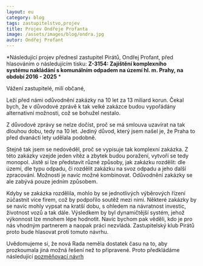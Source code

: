```yaml
---
layout: eu
category: blog
tags: zastupitelstvo,projev
title: Projev Ondřeje Profanta
image: /assets/images/blog/ondra.jpg
autor: Ondřej Profant
---
```


*Následující projev přednesl zastupitel Pirátů, Ondřej Profant, před hlasováním o následujícím tisku: **Z-3154: Zajištění komplexního systému nakládání s komunálním odpadem na území hl. m. Prahy, na období 2016­ - 2025** *
  
Vážení zastupitelé, milí občané, 
  
Leží před námi odůvodnění zakázky na 10 let za 13 miliard korun. 
Čekal bych, že v důvodové zprávě k tak velké zakázce budou 
vypořádány alternativní možnosti, což se bohužel nestalo. 
 
Z důvodové zprávy se nelze dočíst, proč se má smlouva uzavírat 
na tak dlouhou dobu, tedy na 10 let. Jediný důvod, který jsem 
našel je, že Praha to před dvanácti lety udělala podobně. 
 
Stejně tak jsem se nedověděl, proč se vypisuje tak komplexní 
zakázka. Z této zakázky vzejde jeden vítěz a zbytek budou 
poražení, vytvoří se tedy monopol. Jistě si lze představit různé 
způsoby, jak zakázku rozdělit: dle území, dle typu odpadu, či 
rozdělit zakázku na svoz odpadu a jeho další zpracování. Možnosti 
je navíc možné kombinovat. Odůvodnění zakázky se ale zabývá 
pouze jedním způsobem. 
 
Kdyby se zakázka rozdělila, mohlo by se jednotlivých výběrových 
řízení zúčastnit více firem, což by podpořilo soutěž mezi nimi. 
Některé zakázky by se navíc mohly vypsat na kratší dobu, s 
ohledem na návratnost investic, životnost vozů a tak dále. 
Výsledkem by byl dynamičtější systém, jehož výkonnost lze 
mnohem lépe hodnotit. Navíc bychom pak věděli, kdo je pro nás 
vhodným partnerem a naopak práci nezvládá. Zastupitelský klub 
Pirátů proto bude hlasovat proti tomuto návrhu. 
 
Uvědomujeme si, že nová Rada neměla dostatek času na to, aby 
prozkoumala jiná možná řešení než to připravené. Proto 
předkládáme následující [pozměňovací návrh](/assets/static/navrh_odpady.pdf)
